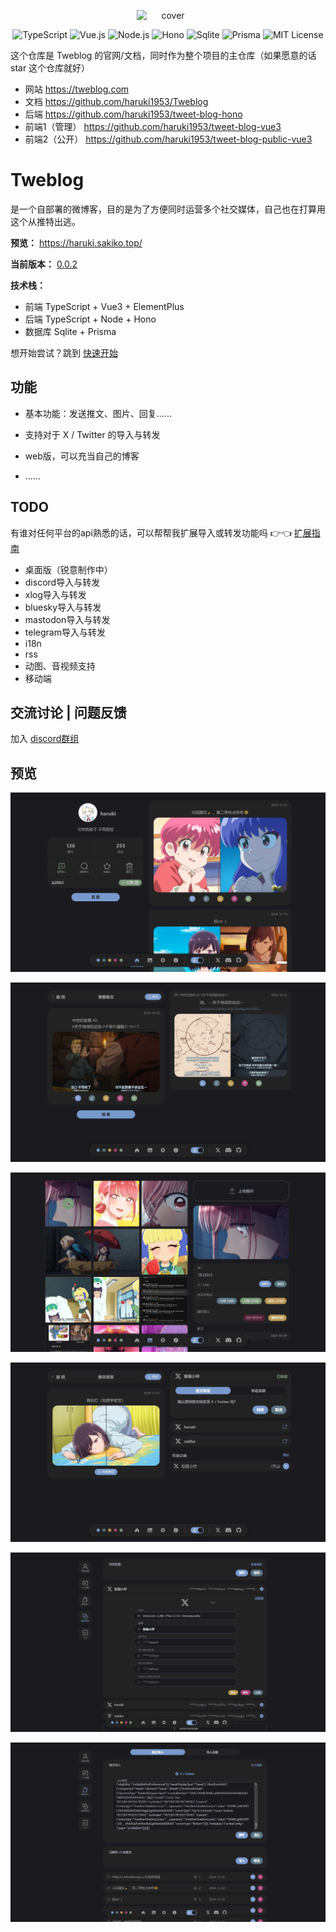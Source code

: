 <p align="center">
  <img src="https://tweblog.com/favicon.svg" alt="cover" style="width: 20%; min-width: 100px;">
</p>

<p align="center">
  <img src="https://img.shields.io/badge/TypeScript-3178C6?style=for-the-badge&logo=typescript&logoColor=white" alt="TypeScript">
  <img src="https://img.shields.io/badge/Vue.js-4FC08D?style=for-the-badge&logo=vue.js&logoColor=white" alt="Vue.js">
  <img src="https://img.shields.io/badge/Node.js-339933?style=for-the-badge&logo=node.js&logoColor=white" alt="Node.js">
  <img src="https://img.shields.io/badge/Hono-FF5733?style=for-the-badge&logo=hono&logoColor=white" alt="Hono">
  <img src="https://img.shields.io/badge/Sqlite-003B57?style=for-the-badge&logo=sqlite&logoColor=white" alt="Sqlite">
  <img src="https://img.shields.io/badge/Prisma-2D3748?style=for-the-badge&logo=prisma&logoColor=white" alt="Prisma">
  <img src="https://img.shields.io/badge/License-MIT-green.svg?style=for-the-badge&logo=mit&logoColor=white" alt="MIT License">
</p>


这个仓库是 Tweblog 的官网/文档，同时作为整个项目的主仓库（如果愿意的话 star 这个仓库就好）
- 网站 https://tweblog.com
- 文档 https://github.com/haruki1953/Tweblog
- 后端 https://github.com/haruki1953/tweet-blog-hono
- 前端1（管理） https://github.com/haruki1953/tweet-blog-vue3
- 前端2（公开） https://github.com/haruki1953/tweet-blog-public-vue3

# Tweblog

是一个自部署的微博客，目的是为了方便同时运营多个社交媒体，自己也在打算用这个从推特出逃。

**预览：** https://haruki.sakiko.top/

**当前版本：** [0.0.2](https://tweblog.com/guide/changelog#002)

**技术栈：**
- 前端 TypeScript + Vue3 + ElementPlus
- 后端 TypeScript + Node + Hono
- 数据库 Sqlite + Prisma

想开始尝试？跳到 [快速开始](https://tweblog.com/guide/getting-started)

## 功能

- 基本功能：发送推文、图片、回复……

- 支持对于 X / Twitter 的导入与转发

- web版，可以充当自己的博客

- ……

## TODO
有谁对任何平台的api熟悉的话，可以帮帮我扩展导入或转发功能吗 👉👈 [扩展指南](https://tweblog.com/guide/extension/project) 

- 桌面版（锐意制作中）
- discord导入与转发
- xlog导入与转发
- bluesky导入与转发
- mastodon导入与转发
- telegram导入与转发
- i18n
- rss
- 动图、音视频支持
- 移动端

## 交流讨论 | 问题反馈
加入 [discord群组](https://discord.gg/tYXj9ShnVr)


## 预览

![alt text](./src/guide/assets/image.jpg)

![alt text](./src/guide/assets/image-1.jpg)

![alt text](./src/guide/assets/image-2.jpg)

![alt text](./src/guide/assets/image-3.jpg)

![alt text](./src/guide/assets/image-5.jpg)

![alt text](./src/guide/assets/image-6.jpg)